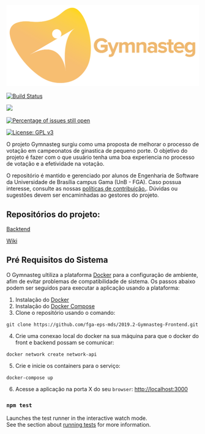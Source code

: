 ![Gymnasteg](./logo.png)

[![Build Status](https://travis-ci.org/fga-eps-mds/2019.2-Gymnasteg-Frontend.svg?branch=devel)](https://travis-ci.org/fga-eps-mds/2019.2-Gymnasteg-Frontend)

<a href="https://codeclimate.com/github/byronkamal/2019.2-Gymnasteg-Frontend/maintainability"><img src="https://api.codeclimate.com/v1/badges/241f09f02fab99364546/maintainability" /></a>

[![Percentage of issues still open](http://isitmaintained.com/badge/open/fga-eps-mds/2019.2-Gymnasteg-Frontend.svg)](http://isitmaintained.com/project/fga-eps-mds/2019.2-Gymnasteg-Frontend "Percentage of issues still open")


[![License: GPL v3](https://img.shields.io/badge/License-GPL%20v3-blue.svg)](https://www.gnu.org/licenses/gpl-3.0)

O projeto Gymnasteg surgiu como uma proposta de melhorar o processo de votação em campeonatos de ginastica de pequeno porte. O objetivo do projeto é fazer com o que usuário tenha uma boa experiencia no processo de votação e a efetividade na votação.


O repositório é mantido e gerenciado por alunos de Engenharia de Software da Universidade de Brasília campus Gama (UnB - FGA). Caso possua interesse, consulte as nossas [políticas de contribuição.](https://github.com/fga-eps-mds/2019.2-Gymnasteg-Wiki/blob/master/.github/contributing.md). Dúvidas ou sugestões devem ser encaminhadas ao gestores do projeto.
## Repositórios do projeto:
[Backtend](https://github.com/fga-eps-mds/2019.2-Gymnasteg-Backend.git)

[Wiki](https://github.com/fga-eps-mds/2019.2-Gymnasteg-Wiki)

## Pré Requisitos do Sistema

O Gymnasteg ultiliza a plataforma [Docker](https://www.docker.com/what-docker) para a configuração de ambiente, afim de evitar problemas de compatibilidade de sistema. Os passos abaixo podem ser seguidos para executar a aplicação usando a plataforma:

 1. Instalação do [Docker](https://docs.docker.com/engine/installation/)
 2. Instalação do [Docker Compose](https://docs.docker.com/compose/install/)
 3. Clone o repositório usando o comando:
 ```
 git clone https://github.com/fga-eps-mds/2019.2-Gymnasteg-Frontend.git
 ```
 4. Crie uma conexao local do docker na sua máquina para que o docker do front e backend possam se comunicar:
 ```
 docker network create network-api
 ```
 5. Crie e inicie os containers para o serviço:

 ```
 docker-compose up
 ```
 6. Acesse a aplicação na porta X do seu `browser`: [http://localhost:3000]()


### `npm test`

Launches the test runner in the interactive watch mode.<br>
See the section about [running tests](https://facebook.github.io/create-react-app/docs/running-tests) for more information.
